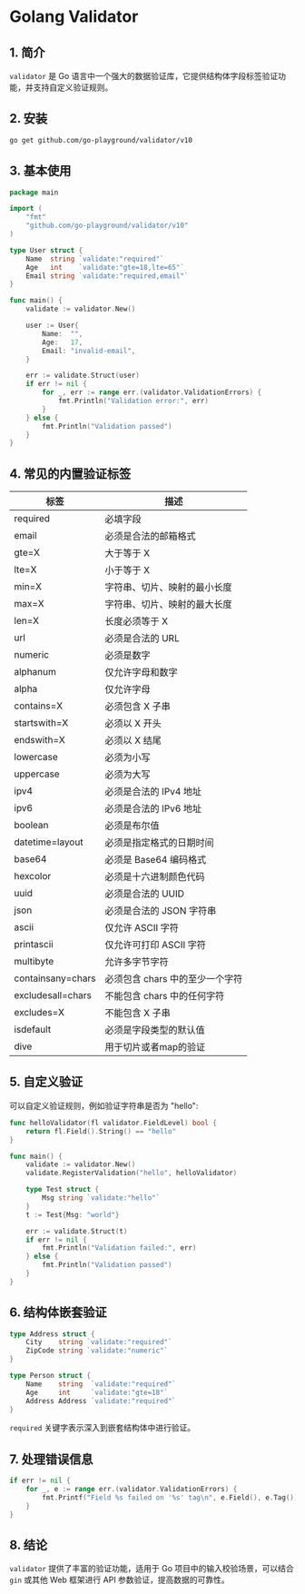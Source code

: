 # Golang Validator

## 1. 简介

`validator` 是 Go 语言中一个强大的数据验证库，它提供结构体字段标签验证功能，并支持自定义验证规则。

## 2. 安装

```sh
go get github.com/go-playground/validator/v10
```

## 3. 基本使用

```go
package main

import (
	"fmt"
	"github.com/go-playground/validator/v10"
)

type User struct {
	Name  string `validate:"required"`
	Age   int    `validate:"gte=18,lte=65"`
	Email string `validate:"required,email"`
}

func main() {
	validate := validator.New()

	user := User{
		Name:  "",
		Age:   17,
		Email: "invalid-email",
	}

	err := validate.Struct(user)
	if err != nil {
		for _, err := range err.(validator.ValidationErrors) {
			fmt.Println("Validation error:", err)
		}
	} else {
		fmt.Println("Validation passed")
	}
}
```

## 4. 常见的内置验证标签

| 标签              | 描述                            |
| ----------------- | ------------------------------- |
| required          | 必填字段                        |
| email             | 必须是合法的邮箱格式            |
| gte=X             | 大于等于 X                      |
| lte=X             | 小于等于 X                      |
| min=X             | 字符串、切片、映射的最小长度    |
| max=X             | 字符串、切片、映射的最大长度    |
| len=X             | 长度必须等于 X                  |
| url               | 必须是合法的 URL                |
| numeric           | 必须是数字                      |
| alphanum          | 仅允许字母和数字                |
| alpha             | 仅允许字母                      |
| contains=X        | 必须包含 X 子串                 |
| startswith=X      | 必须以 X 开头                   |
| endswith=X        | 必须以 X 结尾                   |
| lowercase         | 必须为小写                      |
| uppercase         | 必须为大写                      |
| ipv4              | 必须是合法的 IPv4 地址          |
| ipv6              | 必须是合法的 IPv6 地址          |
| boolean           | 必须是布尔值                    |
| datetime=layout   | 必须是指定格式的日期时间        |
| base64            | 必须是 Base64 编码格式          |
| hexcolor          | 必须是十六进制颜色代码          |
| uuid              | 必须是合法的 UUID               |
| json              | 必须是合法的 JSON 字符串        |
| ascii             | 仅允许 ASCII 字符               |
| printascii        | 仅允许可打印 ASCII 字符         |
| multibyte         | 允许多字节字符                  |
| containsany=chars | 必须包含 chars 中的至少一个字符 |
| excludesall=chars | 不能包含 chars 中的任何字符     |
| excludes=X        | 不能包含 X 子串                 |
| isdefault         | 必须是字段类型的默认值          |
| dive              | 用于切片或者map的验证           |

## 5. 自定义验证

可以自定义验证规则，例如验证字符串是否为 "hello":

```go
func helloValidator(fl validator.FieldLevel) bool {
	return fl.Field().String() == "hello"
}

func main() {
	validate := validator.New()
	validate.RegisterValidation("hello", helloValidator)

	type Test struct {
		Msg string `validate:"hello"`
	}
	t := Test{Msg: "world"}

	err := validate.Struct(t)
	if err != nil {
		fmt.Println("Validation failed:", err)
	} else {
		fmt.Println("Validation passed")
	}
}
```

## 6. 结构体嵌套验证

```go
type Address struct {
	City    string `validate:"required"`
	ZipCode string `validate:"numeric"`
}

type Person struct {
	Name    string  `validate:"required"`
	Age     int     `validate:"gte=18"`
	Address Address `validate:"required"`
}
```

`required` 关键字表示深入到嵌套结构体中进行验证。

## 7. 处理错误信息

```go
if err != nil {
	for _, e := range err.(validator.ValidationErrors) {
		fmt.Printf("Field %s failed on '%s' tag\n", e.Field(), e.Tag())
	}
}
```

## 8. 结论

`validator` 提供了丰富的验证功能，适用于 Go 项目中的输入校验场景，可以结合 `gin` 或其他 Web 框架进行 API 参数验证，提高数据的可靠性。
